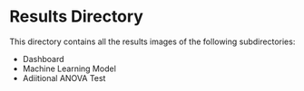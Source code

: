 # Results Directory

This directory contains all the results images of the following subdirectories:

- Dashboard
- Machine Learning Model
- Adiitional ANOVA Test

